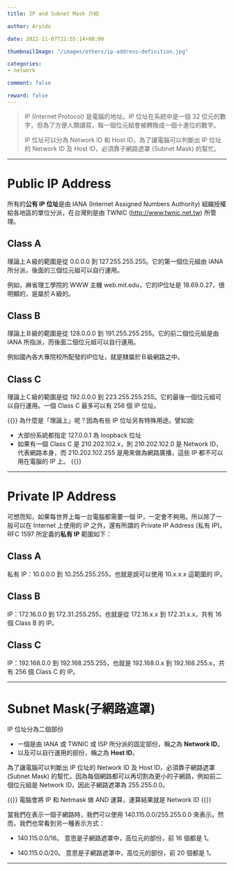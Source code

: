 ```yaml
---
title: IP and Subnet Mask 介紹

author: Aryido

date: 2022-11-07T22:55:14+08:00

thumbnailImage: "/images/others/ip-address-definition.jpg"

categories:
- network

comment: false

reward: false
---
```

<!--BODY-->
> IP (Internet Protocol) 是電腦的地址。IP 位址在系統中是一個 32 位元的數字，但為了方便人類讀寫，每一個位元組會被轉換成一個十進位的數字。
>
> IP 位址可以分為 Network ID 和 Host ID，為了讓電腦可以判斷出 IP 位址的 Network ID 及 Host ID，必須靠子網路遮罩 (Subnet Mask) 的幫忙。
<!--more-->

---

# Public IP Address

所有的**公有 IP 位址**是由 IANA (Internet Assigned Numbers Authority) 組織授權給各地區的單位分派，在台灣則是由 TWNIC (http://www.twnic.net.tw) 所管理。

## Class A
理論上Ａ級的範圍是從 0.0.0.0 到 127.255.255.255。它的第一個位元組由 IANA 所分派，後面的三個位元組可以自行運用。

例如，麻省理工學院的 WWW 主機 web.mit.edu，它的IP位址是 18.69.0.27，很明顯的，是屬於Ａ級的。

## Class B
理論上Ｂ級的範圍是從 128.0.0.0 到 191.255.255.255。它的前二個位元組是由 IANA 所指派，而後面二個位元組可以自行運用。

例如國內各大專院校所配發的IP位址，就是隸屬於Ｂ級網路之中。

## Class C
理論上Ｃ級的範圍是從 192.0.0.0 到 223.255.255.255。它的最後一個位元組可以自行運用。一個 Class C 最多可以有 256 個 IP 位址。

{{<alert warning>}}
為什麼是「理論上」呢？因為有些 IP 位址另有特殊用途。譬如說:
- 大部份系統都指定 127.0.0.1 為 loopback 位址
- 如果有一個 Class C 是 210.202.102.x，則 210.202.102.0 是 Network ID，代表網路本身，而 210.202.102.255 是用來做為網路廣播，這些 IP 都不可以用在電腦的 IP 上。
{{</alert>}}

---

# Private IP Address

可想而知，如果每世界上每一台電腦都需要一個 IP，一定會不夠用。所以除了一般可以在 Internet 上使用的 IP 之外，還有所謂的 Private IP Address (私有 IP)。RFC 1597 所定義的**私有 IP** 範圍如下：

## Class A
私有 IP：10.0.0.0 到 10.255.255.255，也就是說可以使用 10.x.x.x 這範圍的 IP。

## Class B
IP：172.16.0.0 到 172.31.255.255，也就是從 172.16.x.x 到 172.31.x.x，共有 16 個 Class B 的 IP。

## Class C
IP：192.168.0.0 到 192.168.255.255，也就是 192.168.0.x 到 192.168.255.x，共有 256 個 Class C 的 IP。

---

# Subnet Mask(子網路遮罩)
IP 位址分為二個部份
- 一個是由 IANA 或 TWNIC 或 ISP 所分派的固定部份，稱之為 **Network ID**。
- 以及可以自行運用的部份，稱之為 **Host ID**。

為了讓電腦可以判斷出 IP 位址的 Network ID 及 Host ID，必須靠子網路遮罩 (Subnet Mask) 的幫忙。因為每個網路都可以再切割為更小的子網路，例如前二個位元組是 Network ID，因此子網路遮罩為 255.255.0.0。

{{<alert info>}}
電腦會將 IP 和 Netmask 做 AND 運算，運算結果就是 Network ID
{{</alert>}}

當我們在表示一個子網路時，我們可以使用 140.115.0.0/255.255.0.0 來表示。然而，我們也常看到另一種表示方式：
- 140.115.0.0/16。
意思是子網路遮罩中，高位元的部份，前 16 個都是 1。

- 140.115.0.0/20。
意思是子網路遮罩中，高位元的部份，前 20 個都是 1。

---
